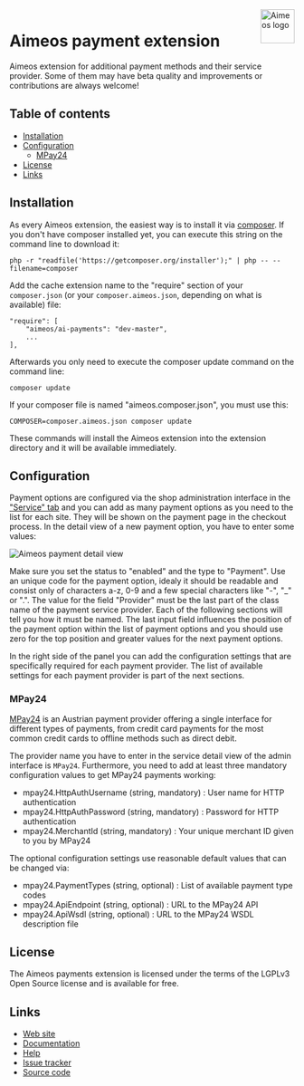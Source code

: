 <a href="http://aimeos.org/">
    <img src="http://aimeos.org/fileadmin/template/icons/logo.png" alt="Aimeos logo" title="Aimeos" align="right" height="60" />
</a>

Aimeos payment extension
======================

Aimeos extension for additional payment methods and their service provider.
Some of them may have beta quality and improvements or contributions are always welcome!

## Table of contents

- [Installation](#installation)
- [Configuration](#configuration)
  - [MPay24](#mpay24)
- [License](#license)
- [Links](#links)

## Installation

As every Aimeos extension, the easiest way is to install it via [composer](https://getcomposer.org/). If you don't have composer installed yet, you can execute this string on the command line to download it:
```
php -r "readfile('https://getcomposer.org/installer');" | php -- --filename=composer
```

Add the cache extension name to the "require" section of your ```composer.json``` (or your ```composer.aimeos.json```, depending on what is available) file:
```
"require": [
    "aimeos/ai-payments": "dev-master",
    ...
],
```

Afterwards you only need to execute the composer update command on the command line:
```
composer update
```

If your composer file is named "aimeos.composer.json", you must use this:
```
COMPOSER=composer.aimeos.json composer update
```

These commands will install the Aimeos extension into the extension directory and it will be available immediately.

## Configuration

Payment options are configured via the shop administration interface in the ["Service" tab](http://docs.aimeos.org/User_Manual/Administration_Interface/Service_list) and you can add as many payment options as you need to the list for each site. They will be shown on the payment page in the checkout process. In the detail view of a new payment option, you have to enter some values:

![Aimeos payment detail view](http://docs.aimeos.org/images/Admin-backend-service-detail-payment.png)

Make sure you set the status to "enabled" and the type to "Payment". Use an unique code for the payment option, idealy it should be readable and consist only of characters a-z, 0-9 and a few special characters like "-", "_" or ".". The value for the field "Provider" must be the last part of the class name of the payment service provider. Each of the following sections will tell you how it must be named. The last input field influences the position of the payment option within the list of payment options and you should use zero for the top position and greater values for the next payment options.

In the right side of the panel you can add the configuration settings that are specifically required for each payment provider. The list of available settings for each payment provider is part of the next sections.

### MPay24

[MPay24](https://www.mpay24.com/) is an Austrian payment provider offering a single interface for different types of payments, from credit card payments for the most common credit cards to offline methods such as direct debit.

The provider name you have to enter in the service detail view of the admin interface is ```MPay24```.
Furthermore, you need to add at least three mandatory configuration values to get MPay24 payments working:
* mpay24.HttpAuthUsername (string, mandatory) : User name for HTTP authentication
* mpay24.HttpAuthPassword (string, mandatory) : Password for HTTP authentication
* mpay24.MerchantId (string, mandatory) : Your unique merchant ID given to you by MPay24

The optional configuration settings use reasonable default values that can be changed via:
* mpay24.PaymentTypes (string, optional) : List of available payment type codes
* mpay24.ApiEndpoint (string, optional) : URL to the MPay24 API
* mpay24.ApiWsdl (string, optional) : URL to the MPay24 WSDL description file

## License

The Aimeos payments extension is licensed under the terms of the LGPLv3 Open Source license and is available for free.

## Links

* [Web site](http://aimeos.org/)
* [Documentation](http://docs.aimeos.org/)
* [Help](http://help.aimeos.org/)
* [Issue tracker](https://github.com/aimeos/ai-payments/issues)
* [Source code](https://github.com/aimeos/ai-payments)
